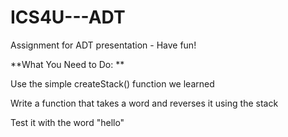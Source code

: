 # ICS4U---ADT
Assignment for ADT presentation - Have fun!

**What You Need to Do:
**

Use the simple createStack() function we learned

Write a function that takes a word and reverses it using the stack

Test it with the word "hello"
